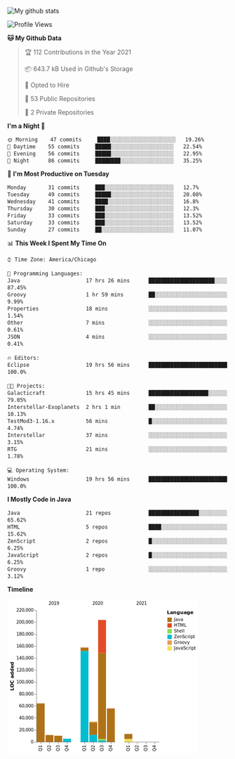 ![My github stats](https://github-readme-stats.vercel.app/api?username=romvoid95&theme=gruvbox&include_all_commits=true&show_icons=true")

<!--START_SECTION:waka-->
![Profile Views](http://img.shields.io/badge/Profile%20Views-0-blue)

**🐱 My Github Data** 

> 🏆 112 Contributions in the Year 2021
 > 
> 📦 643.7 kB Used in Github's Storage 
 > 
> 💼 Opted to Hire
 > 
> 📜 53 Public Repositories 
 > 
> 🔑 2 Private Repositories  
 > 
**I'm a Night 🦉** 

```text
🌞 Morning    47 commits     ████░░░░░░░░░░░░░░░░░░░░░   19.26% 
🌆 Daytime    55 commits     █████░░░░░░░░░░░░░░░░░░░░   22.54% 
🌃 Evening    56 commits     █████░░░░░░░░░░░░░░░░░░░░   22.95% 
🌙 Night      86 commits     ████████░░░░░░░░░░░░░░░░░   35.25%

```
📅 **I'm Most Productive on Tuesday** 

```text
Monday       31 commits     ███░░░░░░░░░░░░░░░░░░░░░░   12.7% 
Tuesday      49 commits     █████░░░░░░░░░░░░░░░░░░░░   20.08% 
Wednesday    41 commits     ████░░░░░░░░░░░░░░░░░░░░░   16.8% 
Thursday     30 commits     ███░░░░░░░░░░░░░░░░░░░░░░   12.3% 
Friday       33 commits     ███░░░░░░░░░░░░░░░░░░░░░░   13.52% 
Saturday     33 commits     ███░░░░░░░░░░░░░░░░░░░░░░   13.52% 
Sunday       27 commits     ██░░░░░░░░░░░░░░░░░░░░░░░   11.07%

```


📊 **This Week I Spent My Time On** 

```text
⌚︎ Time Zone: America/Chicago

💬 Programming Languages: 
Java                     17 hrs 26 mins      █████████████████████░░░░   87.45% 
Groovy                   1 hr 59 mins        ██░░░░░░░░░░░░░░░░░░░░░░░   9.99% 
Properties               18 mins             ░░░░░░░░░░░░░░░░░░░░░░░░░   1.54% 
Other                    7 mins              ░░░░░░░░░░░░░░░░░░░░░░░░░   0.61% 
JSON                     4 mins              ░░░░░░░░░░░░░░░░░░░░░░░░░   0.41%

🔥 Editors: 
Eclipse                  19 hrs 56 mins      █████████████████████████   100.0%

🐱‍💻 Projects: 
Galacticraft             15 hrs 45 mins      ███████████████████░░░░░░   79.05% 
Interstellar-Exoplanets  2 hrs 1 min         ██░░░░░░░░░░░░░░░░░░░░░░░   10.13% 
TestMod3-1.16.x          56 mins             █░░░░░░░░░░░░░░░░░░░░░░░░   4.74% 
Interstellar             37 mins             ░░░░░░░░░░░░░░░░░░░░░░░░░   3.15% 
RTG                      21 mins             ░░░░░░░░░░░░░░░░░░░░░░░░░   1.78%

💻 Operating System: 
Windows                  19 hrs 56 mins      █████████████████████████   100.0%

```

**I Mostly Code in Java** 

```text
Java                     21 repos            ████████████████░░░░░░░░░   65.62% 
HTML                     5 repos             ████░░░░░░░░░░░░░░░░░░░░░   15.62% 
ZenScript                2 repos             █░░░░░░░░░░░░░░░░░░░░░░░░   6.25% 
JavaScript               2 repos             █░░░░░░░░░░░░░░░░░░░░░░░░   6.25% 
Groovy                   1 repo              ░░░░░░░░░░░░░░░░░░░░░░░░░   3.12%

```


**Timeline**

![Chart not found](https://raw.githubusercontent.com/ROMVoid95/ROMVoid95/master/charts/bar_graph.png) 


<!--END_SECTION:waka-->
